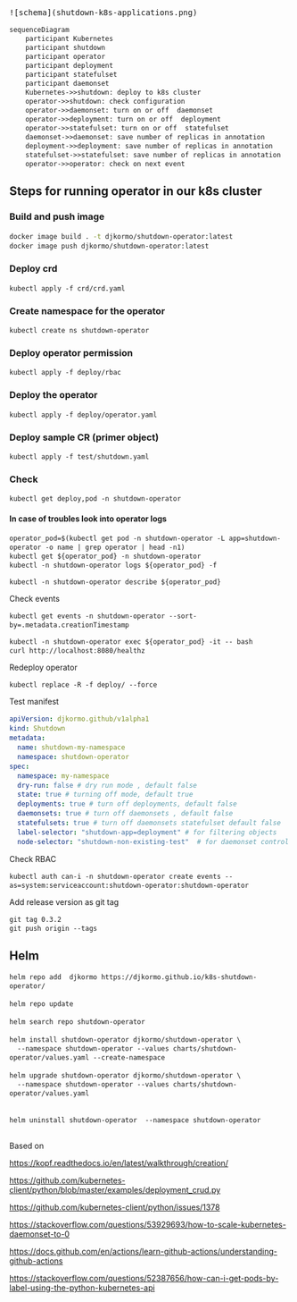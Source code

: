 <pre>
![schema](shutdown-k8s-applications.png)
</pre>


```mermaid
sequenceDiagram
    participant Kubernetes
    participant shutdown
    participant operator
    participant deployment
    participant statefulset
    participant daemonset
    Kubernetes->>shutdown: deploy to k8s cluster
    operator->>shutdown: check configuration
    operator->>daemonset: turn on or off  daemonset
    operator->>deployment: turn on or off  deployment
    operator->>statefulset: turn on or off  statefulset
    daemonset->>daemonset: save number of replicas in annotation
    deployment->>deployment: save number of replicas in annotation
    statefulset->>statefulset: save number of replicas in annotation
    operator->>operator: check on next event
```

## Steps for running operator in our k8s cluster

### Build and push image 

```bash
docker image build . -t djkormo/shutdown-operator:latest 
docker image push djkormo/shutdown-operator:latest
```

### Deploy crd

```console 
kubectl apply -f crd/crd.yaml 
```

### Create namespace for the operator

```console 
kubectl create ns shutdown-operator
```


### Deploy operator permission

```console 
kubectl apply -f deploy/rbac 
```

### Deploy the operator

```console 
kubectl apply -f deploy/operator.yaml 
```

### Deploy sample CR (primer object)

```console 
kubectl apply -f test/shutdown.yaml 
```

### Check 

``` 
kubectl get deploy,pod -n shutdown-operator 
```

#### In case of troubles look into operator logs

```
operator_pod=$(kubectl get pod -n shutdown-operator -L app=shutdown-operator -o name | grep operator | head -n1)
kubectl get ${operator_pod} -n shutdown-operator
kubectl -n shutdown-operator logs ${operator_pod} -f 
```

```
kubectl -n shutdown-operator describe ${operator_pod}
```


Check events

```
kubectl get events -n shutdown-operator --sort-by=.metadata.creationTimestamp
```

```
kubectl -n shutdown-operator exec ${operator_pod} -it -- bash
curl http://localhost:8080/healthz

```

Redeploy operator
```
kubectl replace -R -f deploy/ --force
```

Test manifest

```yaml
apiVersion: djkormo.github/v1alpha1
kind: Shutdown
metadata:
  name: shutdown-my-namespace
  namespace: shutdown-operator
spec:
  namespace: my-namespace
  dry-run: false # dry run mode , default false
  state: true # turning off mode, default true
  deployments: true # turn off deployments, default false
  daemonsets: true # turn off daemonsets , default false
  statefulsets: true # turn off daemonsets statefulset default false 
  label-selector: "shutdown-app=deployment" # for filtering objects
  node-selector: "shutdown-non-existing-test"  # for daemonset control

```


Check RBAC

```
kubectl auth can-i -n shutdown-operator create events --as=system:serviceaccount:shutdown-operator:shutdown-operator
```

Add release version as git tag

```
git tag 0.3.2
git push origin --tags

```

## Helm

```console
helm repo add  djkormo https://djkormo.github.io/k8s-shutdown-operator/

helm repo update

helm search repo shutdown-operator

helm install shutdown-operator djkormo/shutdown-operator \
  --namespace shutdown-operator --values charts/shutdown-operator/values.yaml --create-namespace

helm upgrade shutdown-operator djkormo/shutdown-operator \
  --namespace shutdown-operator --values charts/shutdown-operator/values.yaml


helm uninstall shutdown-operator  --namespace shutdown-operator 


```

Based on 

https://kopf.readthedocs.io/en/latest/walkthrough/creation/

https://github.com/kubernetes-client/python/blob/master/examples/deployment_crud.py

https://github.com/kubernetes-client/python/issues/1378

https://stackoverflow.com/questions/53929693/how-to-scale-kubernetes-daemonset-to-0

https://docs.github.com/en/actions/learn-github-actions/understanding-github-actions

https://stackoverflow.com/questions/52387656/how-can-i-get-pods-by-label-using-the-python-kubernetes-api




